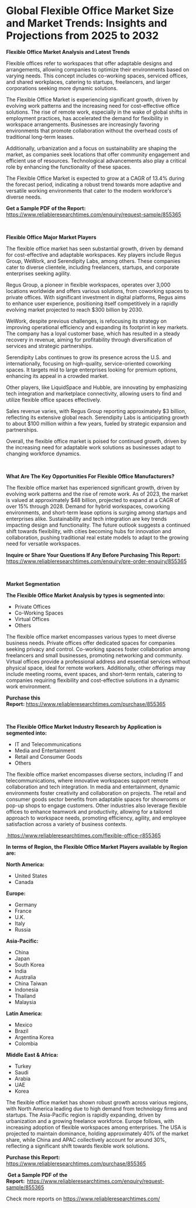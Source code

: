 <p><h1>Global Flexible Office Market Size and Market Trends: Insights and Projections from 2025 to 2032</h1></p><p><strong>Flexible Office Market Analysis and Latest Trends</strong></p>
<p><p>Flexible offices refer to workspaces that offer adaptable designs and arrangements, allowing companies to optimize their environments based on varying needs. This concept includes co-working spaces, serviced offices, and shared workplaces, catering to startups, freelancers, and larger corporations seeking more dynamic solutions. </p><p>The Flexible Office Market is experiencing significant growth, driven by evolving work patterns and the increasing need for cost-effective office solutions. The rise of remote work, especially in the wake of global shifts in employment practices, has accelerated the demand for flexibility in workspace arrangements. Businesses are increasingly favoring environments that promote collaboration without the overhead costs of traditional long-term leases.</p><p>Additionally, urbanization and a focus on sustainability are shaping the market, as companies seek locations that offer community engagement and efficient use of resources. Technological advancements also play a critical role by enhancing the functionality of these spaces. </p><p>The Flexible Office Market is expected to grow at a CAGR of 13.4% during the forecast period, indicating a robust trend towards more adaptive and versatile working environments that cater to the modern workforce's diverse needs.</p></p>
<p><strong>Get a Sample PDF of the Report:&nbsp;</strong> <a href="https://www.reliableresearchtimes.com/enquiry/request-sample/855365?utm_campaign=3297&utm_medium=2&utm_source=Github&utm_content=ia&utm_term=09042025&utm_id=flexible-office">https://www.reliableresearchtimes.com/enquiry/request-sample/855365</a></p>
<p>&nbsp;</p>
<p><strong>Flexible Office Major Market Players</strong></p>
<p><p>The flexible office market has seen substantial growth, driven by demand for cost-effective and adaptable workspaces. Key players include Regus Group, WeWork, and Serendipity Labs, among others. These companies cater to diverse clientele, including freelancers, startups, and corporate enterprises seeking agility.</p><p>Regus Group, a pioneer in flexible workspaces, operates over 3,000 locations worldwide and offers various solutions, from coworking spaces to private offices. With significant investment in digital platforms, Regus aims to enhance user experience, positioning itself competitively in a rapidly evolving market projected to reach $300 billion by 2030.</p><p>WeWork, despite previous challenges, is refocusing its strategy on improving operational efficiency and expanding its footprint in key markets. The company has a loyal customer base, which has resulted in a steady recovery in revenue, aiming for profitability through diversification of services and strategic partnerships.</p><p>Serendipity Labs continues to grow its presence across the U.S. and internationally, focusing on high-quality, service-oriented coworking spaces. It targets mid to large enterprises looking for premium options, enhancing its appeal in a crowded market.</p><p>Other players, like LiquidSpace and Hubble, are innovating by emphasizing tech integration and marketplace connectivity, allowing users to find and utilize flexible office spaces effectively.</p><p>Sales revenue varies, with Regus Group reporting approximately $3 billion, reflecting its extensive global reach. Serendipity Labs is anticipating growth to about $100 million within a few years, fueled by strategic expansion and partnerships.</p><p>Overall, the flexible office market is poised for continued growth, driven by the increasing need for adaptable work solutions as businesses adapt to changing workforce dynamics.</p></p>
<p>&nbsp;</p>
<p><strong>What Are The Key Opportunities For Flexible Office Manufacturers?</strong></p>
<p><p>The flexible office market has experienced significant growth, driven by evolving work patterns and the rise of remote work. As of 2023, the market is valued at approximately $48 billion, projected to expand at a CAGR of over 15% through 2028. Demand for hybrid workspaces, coworking environments, and short-term lease options is surging among startups and enterprises alike. Sustainability and tech integration are key trends impacting design and functionality. The future outlook suggests a continued shift towards flexibility, with cities becoming hubs for innovation and collaboration, pushing traditional real estate models to adapt to the growing need for versatile workspaces.</p></p>
<p><strong>Inquire or Share Your Questions If Any Before Purchasing This Report:</strong> <a href="https://www.reliableresearchtimes.com/enquiry/pre-order-enquiry/855365?utm_campaign=3297&utm_medium=2&utm_source=Github&utm_content=ia&utm_term=09042025&utm_id=flexible-office">https://www.reliableresearchtimes.com/enquiry/pre-order-enquiry/855365</a></p>
<p>&nbsp;</p>
<p><strong>Market Segmentation</strong></p>
<p><strong>The Flexible Office Market Analysis by types is segmented into:</strong></p>
<p><ul><li>Private Offices</li><li>Co-Working Spaces</li><li>Virtual Offices</li><li>Others</li></ul></p>
<p><p>The flexible office market encompasses various types to meet diverse business needs. Private offices offer dedicated spaces for companies seeking privacy and control. Co-working spaces foster collaboration among freelancers and small businesses, promoting networking and community. Virtual offices provide a professional address and essential services without physical space, ideal for remote workers. Additionally, other offerings may include meeting rooms, event spaces, and short-term rentals, catering to companies requiring flexibility and cost-effective solutions in a dynamic work environment.</p></p>
<p><strong>Purchase this Report:&nbsp;</strong><a href="https://www.reliableresearchtimes.com/purchase/855365?utm_campaign=3297&utm_medium=2&utm_source=Github&utm_content=ia&utm_term=09042025&utm_id=flexible-office">https://www.reliableresearchtimes.com/purchase/855365</a></p>
<p>&nbsp;</p>
<p><strong>The Flexible Office Market Industry Research by Application is segmented into:</strong></p>
<p><ul><li>IT and Telecommunications</li><li>Media and Entertainment</li><li>Retail and Consumer Goods</li><li>Others</li></ul></p>
<p><p>The flexible office market encompasses diverse sectors, including IT and telecommunications, where innovative workspaces support remote collaboration and tech integration. In media and entertainment, dynamic environments foster creativity and collaboration on projects. The retail and consumer goods sector benefits from adaptable spaces for showrooms or pop-up shops to engage customers. Other industries also leverage flexible offices to enhance teamwork and productivity, allowing for a tailored approach to workspace needs, promoting efficiency, agility, and employee satisfaction across a variety of business contexts.</p></p>
<p><a href="https://www.reliableresearchtimes.com/flexible-office-r855365?utm_campaign=3297&utm_medium=2&utm_source=Github&utm_content=ia&utm_term=09042025&utm_id=flexible-office">&nbsp;https://www.reliableresearchtimes.com/flexible-office-r855365</a></p>
<p><strong>In terms of Region, the Flexible Office Market Players available by Region are:</strong></p>
<p>
    <p> <strong> North America: </strong>
        <ul>
            <li>United States</li>
            <li>Canada</li>
        </ul>
        </p> 
    <p> <strong> Europe: </strong>
        <ul>
            <li>Germany</li>
            <li>France</li>
            <li>U.K.</li>
            <li>Italy</li>
            <li>Russia</li>
        </ul>
        </p> 
    <p> <strong> Asia-Pacific: </strong>
        <ul>
            <li>China</li>
            <li>Japan</li>
            <li>South Korea</li>
            <li>India</li>
            <li>Australia</li>
            <li>China Taiwan</li>
            <li>Indonesia</li>
            <li>Thailand</li>
            <li>Malaysia</li>
        </ul>
        </p> 
    <p> <strong> Latin America: </strong>
        <ul>
            <li>Mexico</li>
            <li>Brazil</li>
            <li>Argentina Korea</li>
            <li>Colombia</li>
        </ul>
        </p> 
    <p> <strong> Middle East & Africa: </strong>
        <ul>
            <li>Turkey</li>
            <li>Saudi</li>
            <li>Arabia</li>
            <li>UAE</li>
            <li>Korea</li>
        </ul>
    </p>
    </p>
<p><p>The flexible office market has shown robust growth across various regions, with North America leading due to high demand from technology firms and startups. The Asia-Pacific region is rapidly expanding, driven by urbanization and a growing freelance workforce. Europe follows, with increasing adoption of flexible workspaces among enterprises. The USA is projected to maintain dominance, holding approximately 40% of the market share, while China and APAC collectively account for around 30%, reflecting a significant shift towards flexible work solutions.</p></p>
<p><strong>Purchase this Report: </strong><a href="https://www.reliableresearchtimes.com/purchase/855365?utm_campaign=3297&utm_medium=2&utm_source=Github&utm_content=ia&utm_term=09042025&utm_id=flexible-office">https://www.reliableresearchtimes.com/purchase/855365</a></p>
<p>&nbsp;<strong>Get a Sample PDF of the Report:&nbsp;&nbsp;</strong><a href="https://www.reliableresearchtimes.com/enquiry/request-sample/855365?utm_campaign=3297&utm_medium=2&utm_source=Github&utm_content=ia&utm_term=09042025&utm_id=flexible-office">https://www.reliableresearchtimes.com/enquiry/request-sample/855365</a></p>
<p><strong></strong></p>
<p>Check more reports on <a href="https://www.reliableresearchtimes.com/?utm_campaign=3297&utm_medium=2&utm_source=Github&utm_content=ia&utm_term=09042025&utm_id=flexible-office">https://www.reliableresearchtimes.com/</a></p>